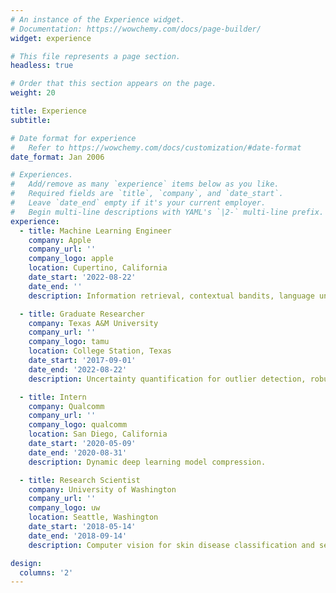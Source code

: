 ```yaml
---
# An instance of the Experience widget.
# Documentation: https://wowchemy.com/docs/page-builder/
widget: experience

# This file represents a page section.
headless: true

# Order that this section appears on the page.
weight: 20

title: Experience
subtitle:

# Date format for experience
#   Refer to https://wowchemy.com/docs/customization/#date-format
date_format: Jan 2006

# Experiences.
#   Add/remove as many `experience` items below as you like.
#   Required fields are `title`, `company`, and `date_start`.
#   Leave `date_end` empty if it's your current employer.
#   Begin multi-line descriptions with YAML's `|2-` multi-line prefix.
experience:
  - title: Machine Learning Engineer
    company: Apple
    company_url: ''
    company_logo: apple
    location: Cupertino, California
    date_start: '2022-08-22'
    date_end: ''
    description: Information retrieval, contextual bandits, language understanding

  - title: Graduate Researcher
    company: Texas A&M University
    company_url: ''
    company_logo: tamu
    location: College Station, Texas
    date_start: '2017-09-01'
    date_end: '2022-08-22'
    description: Uncertainty quantification for outlier detection, robust prediction, adaptive monitoring, model compression, and continual learning.

  - title: Intern
    company: Qualcomm
    company_url: ''
    company_logo: qualcomm
    location: San Diego, California
    date_start: '2020-05-09'
    date_end: '2020-08-31'
    description: Dynamic deep learning model compression.

  - title: Research Scientist
    company: University of Washington
    company_url: ''
    company_logo: uw
    location: Seattle, Washington
    date_start: '2018-05-14'
    date_end: '2018-09-14'
    description: Computer vision for skin disease classification and segmentation.

design:
  columns: '2'
---
```

